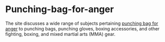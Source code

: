 # Punching-bag-for-anger
The site discusses a wide range of subjects pertaining <a href="https://www.fitsyology.com/">punching bag for anger</a> to punching bags, punching gloves, boxing accessories, and other fighting, boxing, and mixed martial arts (MMA) gear.
